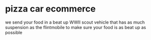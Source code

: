 # pizza car ecommerce
we send your food in a beat up WWII scout vehicle that has as much suspension as the flintmobile to make sure your food is as beat up as possible
